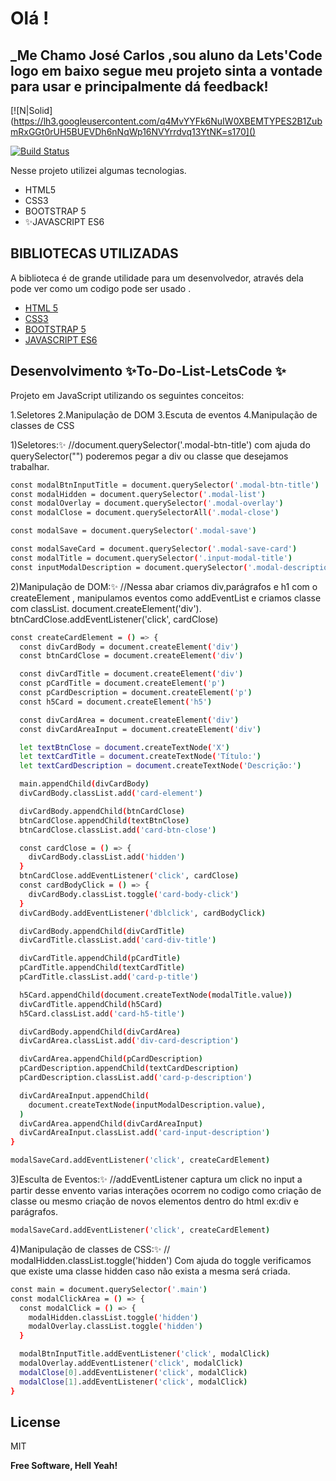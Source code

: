 # Olá !

## \_Me Chamo José Carlos ,sou aluno da Lets'Code logo em baixo segue meu projeto sinta a vontade para usar e principalmente dá feedback!

[![N|Solid](https://lh3.googleusercontent.com/q4MvYYFk6NuIW0XBEMTYPES2B1ZubmRxGGt0rUH5BUEVDh6nNqWp16NVYrrdvq13YtNK=s170]()

[![Build Status](https://travis-ci.org/joemccann/dillinger.svg?branch=master)](https://travis-ci.org/joemccann/dillinger)

Nesse projeto utilizei algumas tecnologias.

- HTML5
- CSS3
- BOOTSTRAP 5
- ✨JAVASCRIPT ES6

## BIBLIOTECAS UTILIZADAS

A biblioteca é de grande utilidade para um desenvolvedor, através dela pode ver como um codigo pode ser usado .

- [HTML 5](https://www.w3schools.com/tags/tag_doctype.asp)
- [CSS3](https://www.w3schools.com/css/)
- [BOOTSTRAP 5](https://getbootstrap.com/docs/5.0/getting-started/introduction/)
- [JAVASCRIPT ES6](https://www.w3schools.com/js/)

## Desenvolvimento ✨To-Do-List-LetsCode ✨

Projeto em JavaScript utilizando os seguintes conceitos:

1.Seletores
2.Manipulação de DOM
3.Escuta de eventos
4.Manipulação de classes de CSS

1)Seletores:✨
//document.querySelector('.modal-btn-title') com ajuda do querySelector("") poderemos pegar a div ou classe que desejamos trabalhar.

```sh
const modalBtnInputTitle = document.querySelector('.modal-btn-title')
const modalHidden = document.querySelector('.modal-list')
const modalOverlay = document.querySelector('.modal-overlay')
const modalClose = document.querySelectorAll('.modal-close')

const modalSave = document.querySelector('.modal-save')

const modalSaveCard = document.querySelector('.modal-save-card')
const modalTitle = document.querySelector('.input-modal-title')
const inputModalDescription = document.querySelector('.modal-description')
```

2)Manipulação de DOM:✨
//Nessa abar criamos div,parágrafos e h1 com o createElement , manipulamos eventos como addEventList e criamos classe com classList.
document.createElement('div').
btnCardClose.addEventListener('click', cardClose)

```sh
const createCardElement = () => {
  const divCardBody = document.createElement('div')
  const btnCardClose = document.createElement('div')

  const divCardTitle = document.createElement('div')
  const pCardTitle = document.createElement('p')
  const pCardDescription = document.createElement('p')
  const h5Card = document.createElement('h5')

  const divCardArea = document.createElement('div')
  const divCardAreaInput = document.createElement('div')

  let textBtnClose = document.createTextNode('X')
  let textCardTitle = document.createTextNode('Título:')
  let textCardDescription = document.createTextNode('Descrição:')

  main.appendChild(divCardBody)
  divCardBody.classList.add('card-element')

  divCardBody.appendChild(btnCardClose)
  btnCardClose.appendChild(textBtnClose)
  btnCardClose.classList.add('card-btn-close')

  const cardClose = () => {
    divCardBody.classList.add('hidden')
  }
  btnCardClose.addEventListener('click', cardClose)
  const cardBodyClick = () => {
    divCardBody.classList.toggle('card-body-click')
  }
  divCardBody.addEventListener('dblclick', cardBodyClick)

  divCardBody.appendChild(divCardTitle)
  divCardTitle.classList.add('card-div-title')

  divCardTitle.appendChild(pCardTitle)
  pCardTitle.appendChild(textCardTitle)
  pCardTitle.classList.add('card-p-title')

  h5Card.appendChild(document.createTextNode(modalTitle.value))
  divCardTitle.appendChild(h5Card)
  h5Card.classList.add('card-h5-title')

  divCardBody.appendChild(divCardArea)
  divCardArea.classList.add('div-card-description')

  divCardArea.appendChild(pCardDescription)
  pCardDescription.appendChild(textCardDescription)
  pCardDescription.classList.add('card-p-description')

  divCardAreaInput.appendChild(
    document.createTextNode(inputModalDescription.value),
  )
  divCardArea.appendChild(divCardAreaInput)
  divCardAreaInput.classList.add('card-input-description')
}

modalSaveCard.addEventListener('click', createCardElement)
```

3)Esculta de Eventos:✨
//addEventListener captura um click no input a partir desse envento varias interações ocorrem no codigo como criação de classe ou mesmo criação de novos elementos dentro do html ex:div e parágrafos.

```sh
modalSaveCard.addEventListener('click', createCardElement)
```

4)Manipulação de classes de CSS:✨
// modalHidden.classList.toggle('hidden') Com ajuda do toggle verificamos que existe uma classe hidden caso não exista a mesma será criada.

```sh
const main = document.querySelector('.main')
const modalClickArea = () => {
  const modalClick = () => {
    modalHidden.classList.toggle('hidden')
    modalOverlay.classList.toggle('hidden')
  }

  modalBtnInputTitle.addEventListener('click', modalClick)
  modalOverlay.addEventListener('click', modalClick)
  modalClose[0].addEventListener('click', modalClick)
  modalClose[1].addEventListener('click', modalClick)
}
```

## License

MIT

**Free Software, Hell Yeah!**
